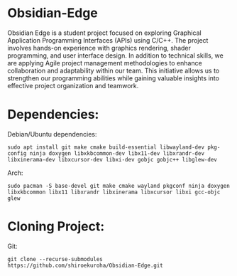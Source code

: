 # Obsidian-Edge

Obsidian Edge is a student project focused on exploring Graphical Application Programming Interfaces (APIs) using C/C++. The project involves hands-on experience with graphics rendering, shader programming, and user interface design. In addition to technical skills, we are applying Agile project management methodologies to enhance collaboration and adaptability within our team. This initiative allows us to strengthen our programming abilities while gaining valuable insights into effective project organization and teamwork.

# Dependencies:

Debian/Ubuntu dependencies: 

```
sudo apt install git make cmake build-essential libwayland-dev pkg-config ninja doxygen libxkbcommon-dev libx11-dev libxrandr-dev libxinerama-dev libxcursor-dev libxi-dev gobjc gobjc++ libglew-dev
```

Arch:
```
sudo pacman -S base-devel git make cmake wayland pkgconf ninja doxygen libxkbcommon libx11 libxrandr libxinerama libxcursor libxi gcc-objc glew
```

# Cloning Project:

Git:

```
git clone --recurse-submodules https://github.com/shiroekuroha/Obsidian-Edge.git
```
